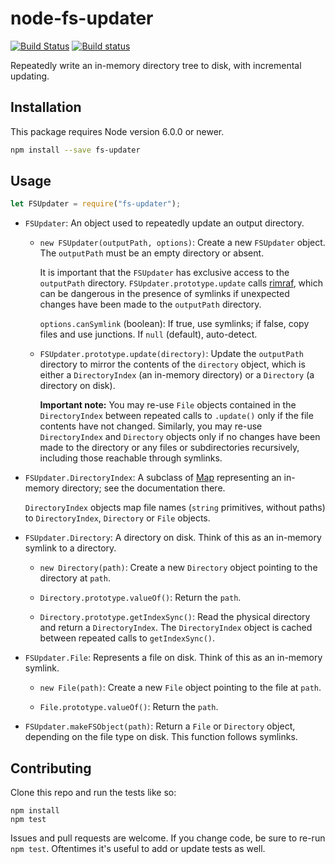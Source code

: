 # node-fs-updater

[![Build Status](https://travis-ci.org/broccolijs/node-fs-updater.svg?branch=master)](https://travis-ci.org/broccolijs/node-fs-updater)
[![Build status](https://ci.appveyor.com/api/projects/status/5sb039bjee4q3obw?svg=true)](https://ci.appveyor.com/project/joliss/node-fs-updater)


Repeatedly write an in-memory directory tree to disk, with incremental updating.

## Installation

This package requires Node version 6.0.0 or newer.

```bash
npm install --save fs-updater
```

## Usage

```js
let FSUpdater = require("fs-updater");
```

* `FSUpdater`: An object used to repeatedly update an output directory.

  * `new FSUpdater(outputPath, options)`: Create a new `FSUpdater` object. The
    `outputPath` must be an empty directory or absent.

    It is important that the `FSUpdater` has exclusive access to the
    `outputPath` directory. `FSUpdater.prototype.update` calls
    [rimraf](https://github.com/isaacs/rimraf), which can be dangerous in the
    presence of symlinks if unexpected changes have been made to the
    `outputPath` directory.

    `options.canSymlink` (boolean): If true, use symlinks; if false, copy
    files and use junctions. If `null` (default), auto-detect.

  * `FSUpdater.prototype.update(directory)`: Update the `outputPath` directory
    to mirror the contents of the `directory` object, which is either a
    `DirectoryIndex` (an in-memory directory) or a `Directory` (a directory on
    disk).

    **Important note:** You may re-use `File` objects contained in the
    `DirectoryIndex` between repeated calls to `.update()` only if the file
    contents have not changed. Similarly, you may re-use `DirectoryIndex` and
    `Directory` objects only if no changes have been made to the directory or
    any files or subdirectories recursively, including those reachable through
    symlinks.

* `FSUpdater.DirectoryIndex`: A subclass of
  [Map](https://developer.mozilla.org/en-US/docs/Web/JavaScript/Reference/Global_Objects/Map)
  representing an in-memory directory; see the documentation there.

  `DirectoryIndex` objects map file names (`string` primitives, without paths)
  to `DirectoryIndex`, `Directory` or `File` objects.

* `FSUpdater.Directory`: A directory on disk. Think of this as an in-memory
  symlink to a directory.

  * `new Directory(path)`: Create a new `Directory` object pointing to
    the directory at `path`.

  * `Directory.prototype.valueOf()`: Return the `path`.

  * `Directory.prototype.getIndexSync()`: Read the physical directory and return a
    `DirectoryIndex`. The `DirectoryIndex` object is cached between repeated
    calls to `getIndexSync()`.

* `FSUpdater.File`: Represents a file on disk. Think of this as an in-memory
  symlink.

  * `new File(path)`: Create a new `File` object pointing to the file at `path`.

  * `File.prototype.valueOf()`: Return the `path`.

* `FSUpdater.makeFSObject(path)`: Return a `File` or `Directory` object,
  depending on the file type on disk. This function follows symlinks.

## Contributing

Clone this repo and run the tests like so:

```
npm install
npm test
```

Issues and pull requests are welcome. If you change code, be sure to re-run
`npm test`. Oftentimes it's useful to add or update tests as well.
